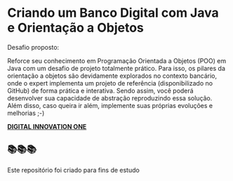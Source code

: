 <h1>
Criando um Banco Digital com Java e Orientação a Objetos
</h1>

<p>Desafio proposto: 

Reforce seu conhecimento em Programação Orientada a Objetos (POO) em Java com um desafio de projeto totalmente prático. Para isso, os pilares da orientação a objetos são devidamente explorados no contexto bancário, onde o expert implementa um projeto de referência (disponibilizado no GitHub) de forma prática e interativa. Sendo assim, você poderá desenvolver sua capacidade de abstração reproduzindo essa solução. Além disso, caso queira ir além, implemente suas próprias evoluções e melhorias ;-) 

<strong> <a href="https://web.digitalinnovation.one/home"> DIGITAL INNOVATION ONE  </a></strong>

<h2> 📚📚📚 </h2>

Este repositório foi criado para fins de estudo

